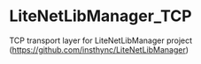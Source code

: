 # LiteNetLibManager_TCP
TCP transport layer for LiteNetLibManager project (https://github.com/insthync/LiteNetLibManager)
